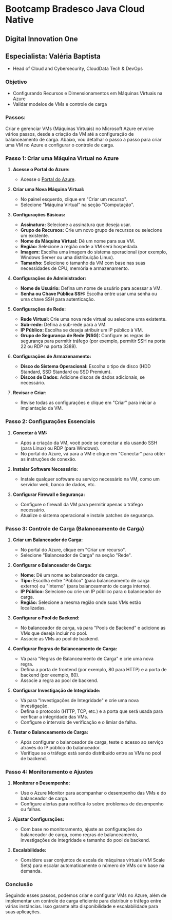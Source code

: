# Bootcamp Bradesco Java Cloud Native
## Digital Innovation One
## Especialista: Valéria Baptista
- Head of Cloud and Cybersecurity, CloudData Tech & DevOps
  
### Objetivo
- Configurando Recursos e Dimensionamentos em Máquinas Virtuais na Azure
- Validar modelos de VMs e controle de carga

### Passos: 

Criar e gerenciar VMs (Máquinas Virtuais) no Microsoft Azure envolve vários passos, desde a criação da VM até a configuração de balanceamento de carga. Abaixo, vou detalhar o passo a passo para criar uma VM no Azure e configurar o controle de carga.

### Passo 1: Criar uma Máquina Virtual no Azure

1. **Acesse o Portal do Azure:**
   - Acesse o [Portal do Azure](https://portal.azure.com).

2. **Criar uma Nova Máquina Virtual:**
   - No painel esquerdo, clique em "Criar um recurso".
   - Selecione "Máquina Virtual" na seção "Computação".

3. **Configurações Básicas:**
   - **Assinatura:** Selecione a assinatura que deseja usar.
   - **Grupo de Recursos:** Crie um novo grupo de recursos ou selecione um existente.
   - **Nome da Máquina Virtual:** Dê um nome para sua VM.
   - **Região:** Selecione a região onde a VM será hospedada.
   - **Imagem:** Escolha uma imagem do sistema operacional (por exemplo, Windows Server ou uma distribuição Linux).
   - **Tamanho:** Selecione o tamanho da VM com base nas suas necessidades de CPU, memória e armazenamento.

4. **Configurações de Administrador:**
   - **Nome de Usuário:** Defina um nome de usuário para acessar a VM.
   - **Senha ou Chave Pública SSH:** Escolha entre usar uma senha ou uma chave SSH para autenticação.

5. **Configurações de Rede:**
   - **Rede Virtual:** Crie uma nova rede virtual ou selecione uma existente.
   - **Sub-rede:** Defina a sub-rede para a VM.
   - **IP Público:** Escolha se deseja atribuir um IP público à VM.
   - **Grupo de Segurança de Rede (NSG):** Configure as regras de segurança para permitir tráfego (por exemplo, permitir SSH na porta 22 ou RDP na porta 3389).

6. **Configurações de Armazenamento:**
   - **Disco do Sistema Operacional:** Escolha o tipo de disco (HDD Standard, SSD Standard ou SSD Premium).
   - **Discos de Dados:** Adicione discos de dados adicionais, se necessário.

7. **Revisar e Criar:**
   - Revise todas as configurações e clique em "Criar" para iniciar a implantação da VM.

### Passo 2: Configurações Essenciais

1. **Conectar à VM:**
   - Após a criação da VM, você pode se conectar a ela usando SSH (para Linux) ou RDP (para Windows).
   - No portal do Azure, vá para a VM e clique em "Conectar" para obter as instruções de conexão.

2. **Instalar Software Necessário:**
   - Instale qualquer software ou serviço necessário na VM, como um servidor web, banco de dados, etc.

3. **Configurar Firewall e Segurança:**
   - Configure o firewall da VM para permitir apenas o tráfego necessário.
   - Atualize o sistema operacional e instale patches de segurança.

### Passo 3: Controle de Carga (Balanceamento de Carga)

1. **Criar um Balanceador de Carga:**
   - No portal do Azure, clique em "Criar um recurso".
   - Selecione "Balanceador de Carga" na seção "Rede".

2. **Configurar o Balanceador de Carga:**
   - **Nome:** Dê um nome ao balanceador de carga.
   - **Tipo:** Escolha entre "Público" (para balanceamento de carga externo) ou "Interno" (para balanceamento de carga interno).
   - **IP Público:** Selecione ou crie um IP público para o balanceador de carga.
   - **Região:** Selecione a mesma região onde suas VMs estão localizadas.

3. **Configurar o Pool de Backend:**
   - No balanceador de carga, vá para "Pools de Backend" e adicione as VMs que deseja incluir no pool.
   - Associe as VMs ao pool de backend.

4. **Configurar Regras de Balanceamento de Carga:**
   - Vá para "Regras de Balanceamento de Carga" e crie uma nova regra.
   - Defina a porta de frontend (por exemplo, 80 para HTTP) e a porta de backend (por exemplo, 80).
   - Associe a regra ao pool de backend.

5. **Configurar Investigação de Integridade:**
   - Vá para "Investigações de Integridade" e crie uma nova investigação.
   - Defina o protocolo (HTTP, TCP, etc.) e a porta que será usada para verificar a integridade das VMs.
   - Configure o intervalo de verificação e o limiar de falha.

6. **Testar o Balanceamento de Carga:**
   - Após configurar o balanceador de carga, teste o acesso ao serviço através do IP público do balanceador.
   - Verifique se o tráfego está sendo distribuído entre as VMs no pool de backend.

### Passo 4: Monitoramento e Ajustes

1. **Monitorar o Desempenho:**
   - Use o Azure Monitor para acompanhar o desempenho das VMs e do balanceador de carga.
   - Configure alertas para notificá-lo sobre problemas de desempenho ou falhas.

2. **Ajustar Configurações:**
   - Com base no monitoramento, ajuste as configurações do balanceador de carga, como regras de balanceamento, investigações de integridade e tamanho do pool de backend.

3. **Escalabilidade:**
   - Considere usar conjuntos de escala de máquinas virtuais (VM Scale Sets) para escalar automaticamente o número de VMs com base na demanda.

### Conclusão

Seguindo esses passos, podemos criar e configurar VMs no Azure, além de implementar um controle de carga eficiente para distribuir o tráfego entre várias instâncias. Isso garante alta disponibilidade e escalabilidade para suas aplicações.
